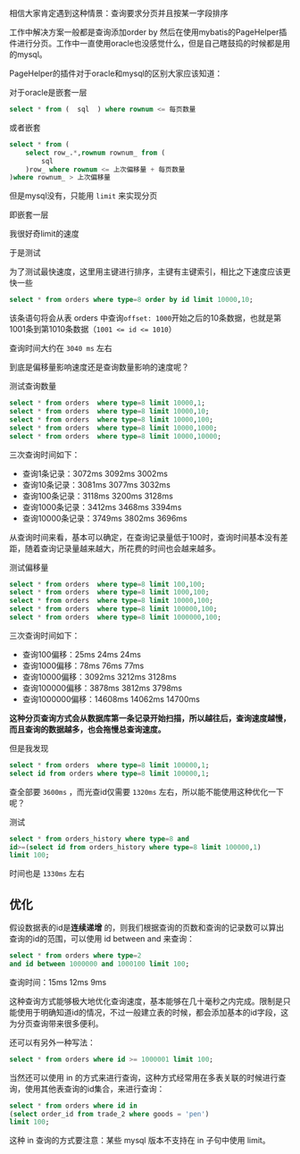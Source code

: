 相信大家肯定遇到这种情景：查询要求分页并且按某一字段排序

工作中解决方案一般都是查询添加order by 然后在使用mybatis的PageHelper插件进行分页。工作中一直使用oracle也没感觉什么，但是自己瞎鼓捣的时候都是用的mysql。

PageHelper的插件对于oracle和mysql的区别大家应该知道：

对于oracle是嵌套一层

```sql
select * from (  sql  ) where rownum <= 每页数量
```

或者嵌套

```sql
select * from ( 
    select row_.*,rownum rownum_ from (  
        sql 
    )row_ where rownum <= 上次偏移量 + 每页数量 
)where rownum_ > 上次偏移量
```

但是mysql没有，只能用 `limit` 来实现分页

即嵌套一层



我很好奇limit的速度

于是测试

为了测试最快速度，这里用主键进行排序，主键有主键索引，相比之下速度应该更快一些

```sql
select * from orders where type=8 order by id limit 10000,10;
```

该条语句将会从表 orders  中查询`offset: 1000`开始之后的10条数据，也就是第1001条到第1010条数据（`1001 <= id <= 1010`）

查询时间大约在 `3040 ms` 左右



到底是偏移量影响速度还是查询数量影响的速度呢？



测试查询数量

```sql
select * from orders  where type=8 limit 10000,1;
select * from orders  where type=8 limit 10000,10;
select * from orders  where type=8 limit 10000,100;
select * from orders  where type=8 limit 10000,1000;
select * from orders  where type=8 limit 10000,10000;
```

三次查询时间如下：

- 查询1条记录：3072ms 3092ms 3002ms
- 查询10条记录：3081ms 3077ms 3032ms
- 查询100条记录：3118ms 3200ms 3128ms
- 查询1000条记录：3412ms 3468ms 3394ms
- 查询10000条记录：3749ms 3802ms 3696ms



从查询时间来看，基本可以确定，在查询记录量低于100时，查询时间基本没有差距，随着查询记录量越来越大，所花费的时间也会越来越多。



测试偏移量

```sql
select * from orders  where type=8 limit 100,100;
select * from orders  where type=8 limit 1000,100;
select * from orders  where type=8 limit 10000,100;
select * from orders  where type=8 limit 100000,100;
select * from orders  where type=8 limit 1000000,100;
```

三次查询时间如下：

- 查询100偏移：25ms 24ms 24ms
- 查询1000偏移：78ms 76ms 77ms
- 查询10000偏移：3092ms 3212ms 3128ms
- 查询100000偏移：3878ms 3812ms 3798ms
- 查询1000000偏移：14608ms 14062ms 14700ms

**这种分页查询方式会从数据库第一条记录开始扫描，所以越往后，查询速度越慢，而且查询的数据越多，也会拖慢总查询速度。**



但是我发现

```sql
select * from orders  where type=8 limit 100000,1;
select id from orders where type=8 limit 100000,1;
```

查全部要 `3600ms` ，而光查id仅需要 `1320ms`  左右，所以能不能使用这种优化一下呢？



测试

```sql
select * from orders_history where type=8 and
id>=(select id from orders_history where type=8 limit 100000,1)
limit 100;
```

时间也是 `1330ms` 左右



## 优化

假设数据表的id是**连续递增** 的，则我们根据查询的页数和查询的记录数可以算出查询的id的范围，可以使用 id between and 来查询：

```sql
select * from orders where type=2
and id between 1000000 and 1000100 limit 100;
```

查询时间：15ms 12ms 9ms

这种查询方式能够极大地优化查询速度，基本能够在几十毫秒之内完成。限制是只能使用于明确知道id的情况，不过一般建立表的时候，都会添加基本的id字段，这为分页查询带来很多便利。

还可以有另外一种写法：

```sql
select * from orders where id >= 1000001 limit 100;
```

当然还可以使用 in 的方式来进行查询，这种方式经常用在多表关联的时候进行查询，使用其他表查询的id集合，来进行查询：

```sql
select * from orders where id in
(select order_id from trade_2 where goods = 'pen')
limit 100;
```

这种 in 查询的方式要注意：某些 mysql 版本不支持在 in 子句中使用 limit。





